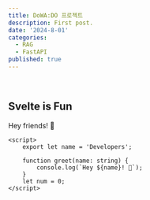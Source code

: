 ```yaml
---
title: DoWA:DO 프로젝트
description: First post.
date: '2024-8-01'
categories:
  - RAG
  - FastAPI
published: true
---
```


<br>

## Svelte is Fun

Hey friends! 👋

```svelte
<script>
	export let name = 'Developers';

	function greet(name: string) {
		console.log(`Hey ${name}! 👋`);
	}
	let num = 0;
</script>
```
